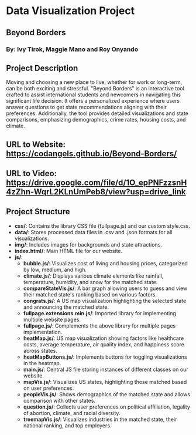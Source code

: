 # Data Visualization Project
## Beyond Borders
### By: Ivy Tirok, Maggie Mano and Roy Onyando

## Project Description
Moving and choosing a new place to live, whether for work or long-term, can be both exciting and stressful. "Beyond Borders" is an interactive tool crafted to assist international students and newcomers in navigating this significant life decision. It offers a personalized experience where users answer questions to get state recommendations aligning with their preferences. Additionally, the tool provides detailed visualizations and state comparisons, emphasizing demographics, crime rates, housing costs, and climate.

## URL to Website: https://codangels.github.io/Beyond-Borders/

## URL to Video: https://drive.google.com/file/d/1O_epPNFzzsnH4zZhn-WqrL2KLnUmPeb8/view?usp=drive_link

## Project Structure

- **css/**: Contains the library CSS file (fullpage.js) and our custom style.css.
- **data/**: Stores processed data files in .csv and .json formats for all visualizations.
- **img/**: Includes images for backgrounds and state attractions.
- **index.html/**: Main HTML file for our website.
- **js/**: 
  - **bubble.js/**: Visualizes cost of living and housing prices, categorized by low, medium, and high.
  - **climate.js/**: Displays various climate elements like rainfall, temperature, humidity, and snow for the matched state.
  - **compareStateVis.js/**: A bar graph allowing users to guess and view their matched state's ranking based on various factors.
  - **congrats.js/**: A US map visualization highlighting the selected state and announcing the matched state.
  - **fullpage.extensions.min.js/**: Imported library for implementing multiple website pages.
  - **fullpage.js/**: Complements the above library for multiple pages implementation.
  - **heatMap.js/**: US map visualization showing factors like healthcare costs, average temperature, air quality index, and happiness score across states.
  - **heatMapButtons.js/**: Implements buttons for toggling visualizations in the heatmap.
  - **main.js/**: Central JS file storing instances of different classes on our website.
  - **mapVis.js/**: Visualizes US states, highlighting those matched based on user preferences.
  - **peopleVis.js/**: Shows demographics of the matched state and allows comparison with other states.
  - **question.js/**: Collects user preferences on political affiliation, legality of abortion, climate, and racial diversity.
  - **treemapVis.js/**: Visualizes industries in the matched state, their national ranking, and top employers.
